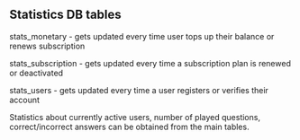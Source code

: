 Statistics DB tables
--------------

stats_monetary - gets updated every time user tops up their balance or renews subscription

stats_subscription - gets updated every time a subscription plan is renewed or deactivated

stats_users - gets updated every time a user registers or verifies their account

Statistics about currently active users, number of played questions, correct/incorrect answers can be obtained from the main tables.